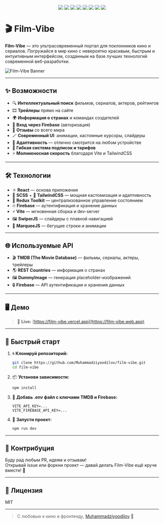 <p align="center">
  <img src="https://img.shields.io/badge/Javascript-F7DF1E?style=for-the-badge&logo=javascript&logoColor=black" />
  <img src="https://img.shields.io/badge/HTML5-E34F26?style=for-the-badge&logo=html5&logoColor=white" />
  <img src="https://img.shields.io/badge/CSS3-1572B6?style=for-the-badge&logo=css3&logoColor=white" />
  <img src="https://img.shields.io/badge/SCSS-CD6799?style=for-the-badge&logo=sass&logoColor=white" />
  <img src="https://img.shields.io/badge/TailwindCSS-38B2AC?style=for-the-badge&logo=tailwindcss&logoColor=white" />
  <img src="https://img.shields.io/badge/React-61DAFB?style=for-the-badge&logo=react&logoColor=white" />
  <img src="https://img.shields.io/badge/Firebase-FFCA28?style=for-the-badge&logo=firebase&logoColor=black" />
  <img src="https://img.shields.io/badge/Redux%20Toolkit-764ABC?style=for-the-badge&logo=redux&logoColor=white" />
</p>

# 🎬 Film-Vibe

**Film-Vibe** — это ультрасовременный портал для поклонников кино и сериалов. Погружайся в мир кино с невероятно красивым, быстрым и интуитивным интерфейсом, созданным на базе лучших технологий современной веб-разработки.

![Film-Vibe Banner](https://media.giphy.com/media/3o7aD2saalBwwftBIY/giphy.gif)

---

## ✨ Возможности

- 🔍 **Интеллектуальный поиск** фильмов, сериалов, актеров, рейтингов
- 🎞️ **Трейлеры** прямо на сайте
- 🌍 **Информация о странах** и командах создателей
- 👤 **Вход через Firebase** (авторизация)
- 💬 **Отзывы** со всего мира
- 🪄 **Современный UI**: анимации, кастомные курсоры, слайдеры
- 📱 **Адаптивность** — отлично смотрится на любом устройстве
- 💸 **Гибкая система подписок и тарифов**
- ⚡ **Молниеносная скорость** благодаря Vite и TailwindCSS

---

## 🛠️ Технологии

- ⚛️ **React** — основа приложения
- 🎨 **SCSS** + 🌈 **TailwindCSS** — мощная кастомизация и адаптивность
- 🧰 **Redux Toolkit** — централизованное управление состоянием
- 🔥 **Firebase** — аутентификация и хранение данных
- ⚡ **Vite** — мгновенная сборка и dev-server
- 🖼️ **SwiperJS** — слайдеры с плавной навигацией
- 💫 **MarqueeJS** — бегущие строки и анимации

---

## 🌐 Используемые API

- 🎬 **TMDB (The Movie Database)** — фильмы, сериалы, актеры, трейлеры
- 🌎 **REST Countries** — информация о странах
- 🖼️ **DummyImage** — генерация placeholder-изображений
- 🔒 **Firebase** — API аутентификации и хранения данных

---

## 🖥️ Демо

> 🔗 **Live:** [https://film-vibe.vercel.app](https://film-vibe.web.app)

---

## 🚦 Быстрый старт

1. 🌀 **Клонируй репозиторий:**
   ```bash
   git clone https://github.com/Muhammadziyoodilov/film-vibe.git
   cd film-vibe
   ```
2. 📦 **Установи зависимости:**
   ```bash
   npm install
   ```
3. 🔑 **Добавь .env файл с ключами TMDB и Firebase:**
   ```
   VITE_API_KEY=...
   VITE_FIREBASE_API_KEY=...
   ```
4. 🚀 **Запусти проект:**
   ```bash
   npm run dev
   ```

---

## 🤝 Контрибуция

Буду рад любым PR, идеям и отзывам!  
Открывай issue или форкни проект — давай делать Film-Vibe ещё круче вместе! 🙌

---

## 📄 Лицензия

MIT

---

> С любовью к кино и фронтенду, [Muhammadziyoodilov](https://github.com/Muhammadziyoodilov) 💜
